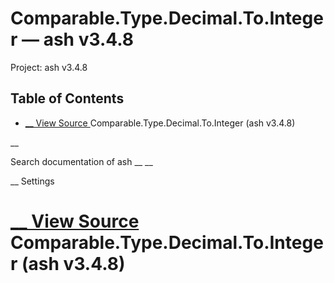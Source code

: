 # Comparable.Type.Decimal.To.Integer — ash v3.4.8

Project: ash v3.4.8

## Table of Contents

- [ __ View Source ](external_link) Comparable.Type.Decimal.To.Integer (ash v3.4.8)

__

Search documentation of ash __ __

__ Settings

#  [ __ View Source ](external_link) Comparable.Type.Decimal.To.Integer (ash v3.4.8)

